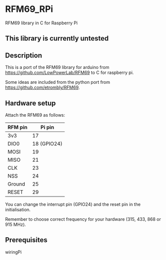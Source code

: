 # RFM69_RPi
RFM69 library in C for Raspberry Pi

## This library is currently untested

## Description

This is a port of the RFM69 library for arduino from https://github.com/LowPowerLab/RFM69 to C for raspberry pi.

Some ideas are included from the python port from https://github.com/etrombly/RFM69.

## Hardware setup

Attach the RFM69 as follows:

| RFM pin | Pi pin  
| ------- |-------
| 3v3     | 17  
| DIO0    | 18 (GPIO24)  
| MOSI    | 19  
| MISO    | 21  
| CLK     | 23  
| NSS     | 24  
| Ground  | 25  
| RESET   | 29

You can change the interrupt pin (GPIO24) and the reset pin in the initialisation.

Remember to choose correct frequency for your hardware (315, 433, 868 or 915 MHz).

## Prerequisites

wiringPi